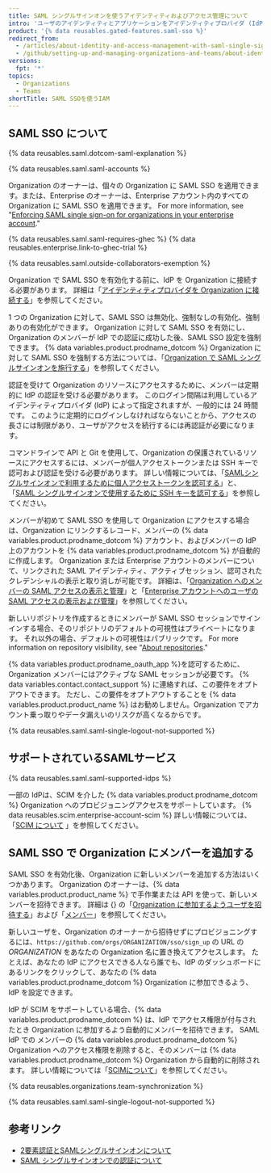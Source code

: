 ```yaml
---
title: SAML シングルサインオンを使うアイデンティティおよびアクセス管理について
intro: 'ユーザのアイデンティティとアプリケーションをアイデンティティプロバイダ (IdP) で集中管理する場合、Security Assertion Markup Language (SAML) シングルサインオン (SSO) を設定して {% data variables.product.prodname_dotcom %} での Organization のリソースを保護することができます。'
product: '{% data reusables.gated-features.saml-sso %}'
redirect_from:
  - /articles/about-identity-and-access-management-with-saml-single-sign-on
  - /github/setting-up-and-managing-organizations-and-teams/about-identity-and-access-management-with-saml-single-sign-on
versions:
  fpt: '*'
topics:
  - Organizations
  - Teams
shortTitle: SAML SSOを使うIAM
---
```


## SAML SSO について

{% data reusables.saml.dotcom-saml-explanation %}

{% data reusables.saml.saml-accounts %}

Organization のオーナーは、個々の Organization に SAML SSO を適用できます。または、Enterprise のオーナーは、Enterprise アカウント内のすべての Organization に SAML SSO を適用できます。 For more information, see "[Enforcing SAML single sign-on for organizations in your enterprise account](/github/setting-up-and-managing-your-enterprise/configuring-identity-and-access-management-for-your-enterprise-account/enforcing-saml-single-sign-on-for-organizations-in-your-enterprise-account)."

{% data reusables.saml.saml-requires-ghec %} {% data reusables.enterprise.link-to-ghec-trial %}

{% data reusables.saml.outside-collaborators-exemption %}

Organization で SAML SSO を有効化する前に、IdP を Organization に接続する必要があります。 詳細は「[アイデンティティプロバイダを Organization に接続する](/organizations/managing-saml-single-sign-on-for-your-organization/connecting-your-identity-provider-to-your-organization)」を参照してください。

1 つの Organization に対して、SAML SSO は無効化、強制なしの有効化、強制ありの有効化ができます。 Organization に対して SAML SSO を有効にし、Organization のメンバーが IdP での認証に成功した後、SAML SSO 設定を強制できます。 {% data variables.product.prodname_dotcom %} Organization に対して SAML SSO を強制する方法については、「[Organization で SAML シングルサインオンを施行する](/articles/enforcing-saml-single-sign-on-for-your-organization)」を参照してください。

認証を受けて Organization のリソースにアクセスするために、メンバーは定期的に IdP の認証を受ける必要があります。 このログイン間隔は利用しているアイデンティティプロバイダ (IdP) によって指定されますが、一般的には 24 時間です。 このように定期的にログインしなければならないことから、アクセスの長さには制限があり、ユーザがアクセスを続行するには再認証が必要になります。

コマンドラインで API と Git を使用して、Organization の保護されているリソースにアクセスするには、メンバーが個人アクセストークンまたは SSH キーで認可および認証を受ける必要があります。 詳しい情報については、「[SAMLシングルサインオンで利用するために個人アクセストークンを認可する](/github/authenticating-to-github/authorizing-a-personal-access-token-for-use-with-saml-single-sign-on)」と、「[SAML シングルサインオンで使用するために SSH キーを認可する](/github/authenticating-to-github/authorizing-an-ssh-key-for-use-with-saml-single-sign-on)」を参照してください。

メンバーが初めて SAML SSO を使用して Organization にアクセスする場合は、Organization にリンクするレコード、メンバーの {% data variables.product.prodname_dotcom %} アカウント、およびメンバーの IdP 上のアカウントを {% data variables.product.prodname_dotcom %} が自動的に作成します。 Organization または Enterprise アカウントのメンバーについて、リンクされた SAML アイデンティティ、アクティブセッション、認可されたクレデンシャルの表示と取り消しが可能です。 詳細は、「[Organization へのメンバーの SAML アクセスの表示と管理](/organizations/granting-access-to-your-organization-with-saml-single-sign-on/viewing-and-managing-a-members-saml-access-to-your-organization)」と「[Enterprise アカウントへのユーザの SAML アクセスの表示および管理](/github/setting-up-and-managing-your-enterprise/viewing-and-managing-a-users-saml-access-to-your-enterprise-account)」を参照してください。

新しいリポジトリを作成するときにメンバーが SAML SSO セッションでサインインする場合、そのリポジトリのデフォルトの可視性はプライベートになります。 それ以外の場合、デフォルトの可視性はパブリックです。 For more information on repository visibility, see "[About repositories](/repositories/creating-and-managing-repositories/about-repositories#about-repository-visibility)."

{% data variables.product.prodname_oauth_app %}を認可するために、Organization メンバーにはアクティブな SAML セッションが必要です。 {% data variables.contact.contact_support %} に連絡すれば、この要件をオプトアウトできます。 ただし、この要件をオプトアウトすることを {% data variables.product.product_name %} はお勧めしません。Organization でアカウント乗っ取りやデータ漏えいのリスクが高くなるからです。

{% data reusables.saml.saml-single-logout-not-supported %}

## サポートされているSAMLサービス

{% data reusables.saml.saml-supported-idps %}

一部の IdPは、SCIM を介した {% data variables.product.prodname_dotcom %} Organization へのプロビジョニングアクセスをサポートしています。 {% data reusables.scim.enterprise-account-scim %} 詳しい情報については、「[SCIM について](/organizations/managing-saml-single-sign-on-for-your-organization/about-scim) 」を参照してください。

## SAML SSO で Organization にメンバーを追加する

SAML SSO を有効化後、Organization に新しいメンバーを追加する方法はいくつかあります。 Organization のオーナーは、{% data variables.product.product_name %} で手作業または API を使って、新しいメンバーを招待できます。 詳細は {} の「[Organization に参加するようユーザを招待する](/articles/inviting-users-to-join-your-organization)」および「[メンバー](/rest/reference/orgs#add-or-update-organization-membership)」を参照してください。

新しいユーザを、Organization のオーナーから招待せずにプロビジョニングするには、`https://github.com/orgs/ORGANIZATION/sso/sign_up` の URL の _ORGANIZATION_ をあなたの Organization 名に置き換えてアクセスします。 たとえば、あなたの IdP にアクセスできる人なら誰でも、IdP のダッシュボードにあるリンクをクリックして、あなたの {% data variables.product.prodname_dotcom %} Organization に参加できるよう、IdP を設定できます。

IdP が SCIM をサポートしている場合、{% data variables.product.prodname_dotcom %} は、IdP でアクセス権限が付与されたとき Organization に参加するよう自動的にメンバーを招待できます。 SAML IdP での メンバーの {% data variables.product.prodname_dotcom %} Organization へのアクセス権限を削除すると、そのメンバーは {% data variables.product.prodname_dotcom %} Organization から自動的に削除されます。 詳しい情報については「[SCIMについて](/organizations/managing-saml-single-sign-on-for-your-organization/about-scim)」を参照してください。

{% data reusables.organizations.team-synchronization %}

{% data reusables.saml.saml-single-logout-not-supported %}

## 参考リンク

- [2要素認証とSAMLシングルサインオンについて](/articles/about-two-factor-authentication-and-saml-single-sign-on)
- [SAML シングルサインオンでの認証について](/github/authenticating-to-github/about-authentication-with-saml-single-sign-on)

